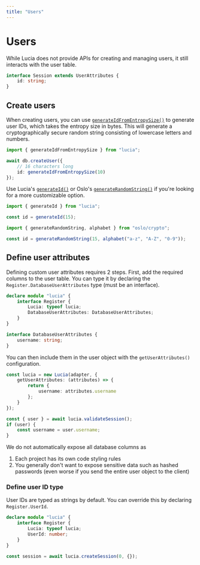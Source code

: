 ```yaml
---
title: "Users"
---
```


# Users

While Lucia does not provide APIs for creating and managing users, it still interacts with the user table.

```ts
interface Session extends UserAttributes {
	id: string;
}
```

## Create users

When creating users, you can use [`generateIdFromEntropySize()`](/reference/main/generateIdFromEntropySize) to generate user IDs, which takes the entropy size in bytes. This will generate a cryptographically secure random string consisting of lowercase letters and numbers.

```ts
import { generateIdFromEntropySize } from "lucia";

await db.createUser({
	// 16 characters long
	id: generateIdFromEntropySize(10)
});
```

Use Lucia's [`generateId()`](/reference/main/generateIdFromEntropySize) or Oslo's [`generateRandomString()`](https://oslo.js.org/reference/crypto/generateRandomString) if you're looking for a more customizable option.

```ts
import { generateId } from "lucia";

const id = generateId(15);

import { generateRandomString, alphabet } from "oslo/crypto";

const id = generateRandomString(15, alphabet("a-z", "A-Z", "0-9"));
```

## Define user attributes

Defining custom user attributes requires 2 steps. First, add the required columns to the user table. You can type it by declaring the `Register.DatabaseUserAttributes` type (must be an interface).

```ts
declare module "lucia" {
	interface Register {
		Lucia: typeof lucia;
		DatabaseUserAttributes: DatabaseUserAttributes;
	}
}

interface DatabaseUserAttributes {
	username: string;
}
```

You can then include them in the user object with the `getUserAttributes()` configuration.

```ts
const lucia = new Lucia(adapter, {
	getUserAttributes: (attributes) => {
		return {
			username: attributes.username
		};
	}
});

const { user } = await lucia.validateSession();
if (user) {
	const username = user.username;
}
```

We do not automatically expose all database columns as

1. Each project has its own code styling rules
2. You generally don't want to expose sensitive data such as hashed passwords (even worse if you send the entire user object to the client)

### Define user ID type

User IDs are typed as strings by default. You can override this by declaring `Register.UserId`.

```ts
declare module "lucia" {
	interface Register {
		Lucia: typeof lucia;
		UserId: number;
	}
}

const session = await lucia.createSession(0, {});
```
